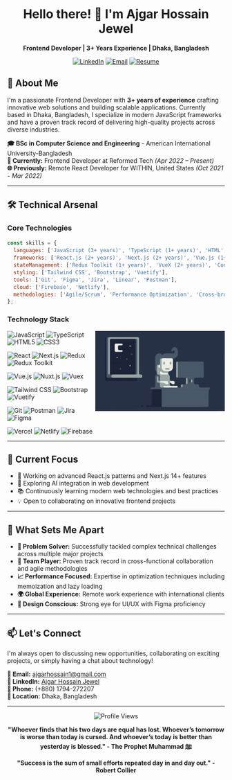 <div align="center">
  
# Hello there! 👋 I'm Ajgar Hossain Jewel
**Frontend Developer | 3+ Years Experience | Dhaka, Bangladesh**

[![LinkedIn](https://img.shields.io/badge/LinkedIn-0077B5?style=for-the-badge&logo=linkedin&logoColor=white)](https://linkedin.com/in/mdajgarhossain)
[![Email](https://img.shields.io/badge/Email-D14836?style=for-the-badge&logo=gmail&logoColor=white)](mailto:ajgarhossain1@gmail.com)
[![Resume](https://img.shields.io/badge/Resume-000000?style=for-the-badge&logo=googledrive&logoColor=white)](https://drive.google.com/file/d/160txa9fe6p3OhChtpYDwRq1r_-SG8JTh/view)


</div>

## 🚀 About Me

I'm a passionate Frontend Developer with **3+ years of experience** crafting innovative web solutions and building scalable applications. Currently based in Dhaka, Bangladesh, I specialize in modern JavaScript frameworks and have a proven track record of delivering high-quality projects across diverse industries.

**🎓 BSc in Computer Science and Engineering** - American International University-Bangladesh  
**💼 Currently:** Frontend Developer at Reformed Tech *(Apr 2022 – Present)*  
**🌐 Previously:** Remote React Developer for WITHIN, United States *(Oct 2021 - Mar 2022)*

---

## 🛠️ Technical Arsenal

### **Core Technologies**
```javascript
const skills = {
  languages: ['JavaScript (3+ years)', 'TypeScript (1+ years)', 'HTML', 'CSS (4+ years)'],
  frameworks: ['React.js (2+ years)', 'Next.js (2+ years)', 'Vue.js (1+ years)', 'Nuxt.js (1+ years)'],
  stateManagement: ['Redux Toolkit (1+ years)', 'VueX (2+ years)', 'Context API'],
  styling: ['Tailwind CSS', 'Bootstrap', 'Vuetify'],
  tools: ['Git', 'Figma', 'Jira', 'Linear', 'Postman'],
  cloud: ['Firebase', 'Netlify'],
  methodologies: ['Agile/Scrum', 'Performance Optimization', 'Cross-browser Compatibility']
};
```
### **Technology Stack**
<img alt="Night Coding" src="https://raw.githubusercontent.com/AVS1508/AVS1508/master/assets/Night-Coding.gif" align="right"/>  

![JavaScript](https://img.shields.io/badge/JavaScript-F7DF1E?style=for-the-badge&logo=javascript&logoColor=black)
![TypeScript](https://img.shields.io/badge/TypeScript-007ACC?style=for-the-badge&logo=typescript&logoColor=white)
![HTML5](https://img.shields.io/badge/HTML5-E34F26?style=for-the-badge&logo=html5&logoColor=white)
![CSS3](https://img.shields.io/badge/CSS3-1572B6?style=for-the-badge&logo=css3&logoColor=white)

![React](https://img.shields.io/badge/React-20232A?style=for-the-badge&logo=react&logoColor=61DAFB)
![Next.js](https://img.shields.io/badge/Next.js-000000?style=for-the-badge&logo=nextdotjs&logoColor=white)
![Redux](https://img.shields.io/badge/Redux-593D88?style=for-the-badge&logo=redux&logoColor=white)
![Redux Toolkit](https://img.shields.io/badge/Redux%20Toolkit-8B5FBF?style=for-the-badge&logo=redux&logoColor=white)

![Vue.js](https://img.shields.io/badge/Vue.js-35495E?style=for-the-badge&logo=vuedotjs&logoColor=4FC08D)
![Nuxt.js](https://img.shields.io/badge/Nuxt.js-00C58E?style=for-the-badge&logo=nuxtdotjs&logoColor=white)
![Vuex](https://img.shields.io/badge/Vuex-35495E?style=for-the-badge&logo=vuedotjs&logoColor=4FC08D)

![Tailwind CSS](https://img.shields.io/badge/Tailwind_CSS-38B2AC?style=for-the-badge&logo=tailwind-css&logoColor=white)
![Bootstrap](https://img.shields.io/badge/Bootstrap-563D7C?style=for-the-badge&logo=bootstrap&logoColor=white)
![Vuetify](https://img.shields.io/badge/Vuetify-1867C0?style=for-the-badge&logo=vuetify&logoColor=white)

![Git](https://img.shields.io/badge/Git-F05032?style=for-the-badge&logo=git&logoColor=white)
![Postman](https://img.shields.io/badge/Postman-FF6C37?style=for-the-badge&logo=postman&logoColor=white)
![Jira](https://img.shields.io/badge/Jira-0052CC?style=for-the-badge&logo=jira&logoColor=white)
![Figma](https://img.shields.io/badge/Figma-F24E1E?style=for-the-badge&logo=figma&logoColor=white)

![Vercel](https://img.shields.io/badge/Vercel-000000?style=for-the-badge&logo=vercel&logoColor=white)
![Netlify](https://img.shields.io/badge/Netlify-00C7B7?style=for-the-badge&logo=netlify&logoColor=white)
![Firebase](https://img.shields.io/badge/Firebase-039BE5?style=for-the-badge&logo=Firebase&logoColor=white)

---

## 🌟 Current Focus

- 🔭 Working on advanced React.js patterns and Next.js 14+ features
- 🌱 Exploring AI integration in web development
- 📚 Continuously learning modern web technologies and best practices
- 💡 Open to collaborating on innovative frontend projects

---

## 🎯 What Sets Me Apart

- **🔧 Problem Solver:** Successfully tackled complex technical challenges across multiple major projects
- **🤝 Team Player:** Proven track record in cross-functional collaboration and agile methodologies
- **📈 Performance Focused:** Expertise in optimization techniques including memoization and lazy loading
- **🌍 Global Experience:** Remote work experience with international clients
- **🎨 Design Conscious:** Strong eye for UI/UX with Figma proficiency

---

## 📫 Let's Connect

I'm always open to discussing new opportunities, collaborating on exciting projects, or simply having a chat about technology!

**📧 Email:** [ajgarhossain1@gmail.com](mailto:ajgarhossain1@gmail.com)  
**💼 LinkedIn:** [Ajgar Hossain Jewel](https://linkedin.com/in/mdajgarhossain)  
**📱 Phone:** (+880) 1794-272207  
**📍 Location:** Dhaka, Bangladesh

---

<div align="center">
  <img src="https://komarev.com/ghpvc/?username=mdajgarhossain&label=Profile%20views&color=0e75b6&style=flat" alt="Profile Views" />
  
  **"Whoever finds that his two days are equal has lost. Whoever’s tomorrow is worse than today is cursed. And whoever’s today is better than yesterday is blessed." - The Prophet Muhammad ﷺ**
  
  **"Success is the sum of small efforts repeated day in and day out." - Robert Collier**
</div>
